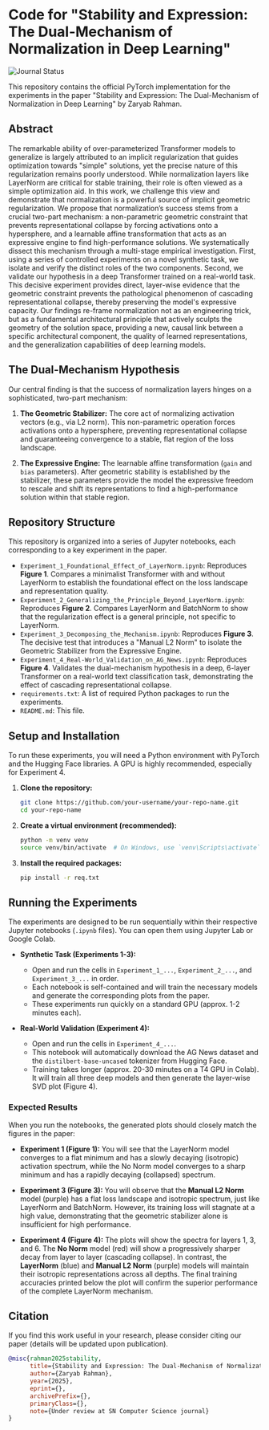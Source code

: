 # Code for "Stability and Expression: The Dual-Mechanism of Normalization in Deep Learning"

![Journal Status](https://img.shields.io/badge/Journal%20Status-Under%20Review%20(SN%20Computer%20Science)-blue)

This repository contains the official PyTorch implementation for the experiments in the paper "Stability and Expression: The Dual-Mechanism of Normalization in Deep Learning" by Zaryab Rahman.

## Abstract

The remarkable ability of over-parameterized Transformer models to generalize is largely attributed to an implicit regularization that guides optimization towards "simple" solutions, yet the precise nature of this regularization remains poorly understood. While normalization layers like LayerNorm are critical for stable training, their role is often viewed as a simple optimization aid. In this work, we challenge this view and demonstrate that normalization is a powerful source of implicit geometric regularization. We propose that normalization’s success stems from a crucial two-part mechanism: a non-parametric geometric constraint that prevents representational collapse by forcing activations onto a hypersphere, and a learnable affine transformation that acts as an expressive engine to find high-performance solutions.
We systematically dissect this mechanism through a multi-stage empirical investigation. First, using a series of controlled experiments on a novel synthetic task, we isolate and verify the distinct roles of the two components. Second, we validate our hypothesis in a deep Transformer trained on a real-world task. This decisive experiment provides direct, layer-wise evidence that the geometric constraint prevents the pathological phenomenon of cascading representational collapse, thereby preserving the model's expressive capacity. Our findings re-frame normalization not as an engineering trick, but as a fundamental architectural principle that actively sculpts the geometry of the solution space, providing a new, causal link between a specific architectural component, the quality of learned representations, and the generalization capabilities of deep learning models.

## The Dual-Mechanism Hypothesis

Our central finding is that the success of normalization layers hinges on a sophisticated, two-part mechanism:

1.  **The Geometric Stabilizer:** The core act of normalizing activation vectors (e.g., via L2 norm). This non-parametric operation forces activations onto a hypersphere, preventing representational collapse and guaranteeing convergence to a stable, flat region of the loss landscape.

2.  **The Expressive Engine:** The learnable affine transformation (`gain` and `bias` parameters). After geometric stability is established by the stabilizer, these parameters provide the model the expressive freedom to rescale and shift its representations to find a high-performance solution within that stable region.

## Repository Structure

This repository is organized into a series of Jupyter notebooks, each corresponding to a key experiment in the paper.

-   `Experiment_1_Foundational_Effect_of_LayerNorm.ipynb`: Reproduces **Figure 1**. Compares a minimalist Transformer with and without LayerNorm to establish the foundational effect on the loss landscape and representation quality.
-   `Experiment_2_Generalizing_the_Principle_Beyond_LayerNorm.ipynb`: Reproduces **Figure 2**. Compares LayerNorm and BatchNorm to show that the regularization effect is a general principle, not specific to LayerNorm.
-   `Experiment_3_Decomposing_the_Mechanism.ipynb`: Reproduces **Figure 3**. The decisive test that introduces a "Manual L2 Norm" to isolate the Geometric Stabilizer from the Expressive Engine.
-   `Experiment_4_Real-World_Validation_on_AG_News.ipynb`: Reproduces **Figure 4**. Validates the dual-mechanism hypothesis in a deep, 6-layer Transformer on a real-world text classification task, demonstrating the effect of cascading representational collapse.
-   `requirements.txt`: A list of required Python packages to run the experiments.
-   `README.md`: This file.

## Setup and Installation

To run these experiments, you will need a Python environment with PyTorch and the Hugging Face libraries. A GPU is highly recommended, especially for Experiment 4.

1.  **Clone the repository:**
    ```bash
    git clone https://github.com/your-username/your-repo-name.git
    cd your-repo-name
    ```

2.  **Create a virtual environment (recommended):**
    ```bash
    python -m venv venv
    source venv/bin/activate  # On Windows, use `venv\Scripts\activate`
    ```

3.  **Install the required packages:**
    ```bash
    pip install -r req.txt
    ```

## Running the Experiments

The experiments are designed to be run sequentially within their respective Jupyter notebooks (`.ipynb` files). You can open them using Jupyter Lab or Google Colab.

-   **Synthetic Task (Experiments 1-3):**
    -   Open and run the cells in `Experiment_1_...`, `Experiment_2_...`, and `Experiment_3_...` in order.
    -   Each notebook is self-contained and will train the necessary models and generate the corresponding plots from the paper.
    -   These experiments run quickly on a standard GPU (approx. 1-2 minutes each).

-   **Real-World Validation (Experiment 4):**
    -   Open and run the cells in `Experiment_4_...`.
    -   This notebook will automatically download the AG News dataset and the `distilbert-base-uncased` tokenizer from Hugging Face.
    -   Training takes longer (approx. 20-30 minutes on a T4 GPU in Colab). It will train all three deep models and then generate the layer-wise SVD plot (Figure 4).

### Expected Results

When you run the notebooks, the generated plots should closely match the figures in the paper:

-   **Experiment 1 (Figure 1):** You will see that the LayerNorm model converges to a flat minimum and has a slowly decaying (isotropic) activation spectrum, while the No Norm model converges to a sharp minimum and has a rapidly decaying (collapsed) spectrum.

-   **Experiment 3 (Figure 3):** You will observe that the **Manual L2 Norm** model (purple) has a flat loss landscape and isotropic spectrum, just like LayerNorm and BatchNorm. However, its training loss will stagnate at a high value, demonstrating that the geometric stabilizer alone is insufficient for high performance.

-   **Experiment 4 (Figure 4):** The plots will show the spectra for layers 1, 3, and 6. The **No Norm** model (red) will show a progressively sharper decay from layer to layer (cascading collapse). In contrast, the **LayerNorm** (blue) and **Manual L2 Norm** (purple) models will maintain their isotropic representations across all depths. The final training accuracies printed below the plot will confirm the superior performance of the complete LayerNorm mechanism.

## Citation

If you find this work useful in your research, please consider citing our paper (details will be updated upon publication).

```bibtex
@misc{rahman2025stability,
      title={Stability and Expression: The Dual-Mechanism of Normalization in Deep Learning}, 
      author={Zaryab Rahman},
      year={2025},
      eprint={},
      archivePrefix={},
      primaryClass={},
      note={Under review at SN Computer Science journal}
}
